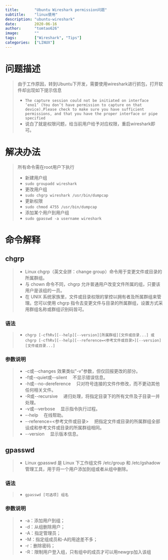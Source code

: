 ```yaml
---
title:       "Ubuntu Wireshark permission问题"
subtitle:    "linux使用"
description: "ubuntu-wireshark"
date:        2020-06-16
author:      "tomtao626"
image:       ""
tags:        ["Wireshark", "Tips"]
categories:  ["LINUX"]
---
```


# 问题描述

> 由于工作原因，转到Ubuntu下开发，需要使用wireshark进行抓包，打开软件却出现如下提示信息
> + ```The capture session could not be initiated on interface ‘eno1’ (You don’t have permission to capture on that device).Please check to make sure you have sufficient permissions, and that you have the proper interface or pipe specified```
> + 说白了就是权限问题，给当前用户给予对应权限，重启wireshark即可。

# 解决办法
> 所有命令需在root用户下执行
> + 新建用户组
> + ```sudo groupadd wireshark```
> + 更改用户组
> + ```sudo chgrp wireshark /usr/bin/dumpcap```
> + 更新权限
> + ```sudo chmod 4755 /usr/bin/dumpcap```
> + 添加某个用户到用户组
> + ```sudo gpasswd -a username wireshark```

# 命令解释

## chgrp
> + Linux chgrp（英文全拼：change group）命令用于变更文件或目录的所属群组。
> + 与 chown 命令不同，chgrp 允许普通用户改变文件所属的组，只要该用户是该组的一员。
> + 在 UNIX 系统家族里，文件或目录权限的掌控以拥有者及所属群组来管理。您可以使用 chgrp 指令去变更文件与目录的所属群组，设置方式采用群组名称或群组识别码皆可。

### 语法
> + ```chgrp [-cfhRv][--help][--version][所属群组][文件或目录...] 或 chgrp [-cfhRv][--help][--reference=<参考文件或目录>][--version][文件或目录...]```

### 参数说明
> + -c或--changes 效果类似"-v"参数，但仅回报更改的部分。
> + -f或--quiet或--silent 　不显示错误信息。
> + -h或--no-dereference 　只对符号连接的文件作修改，而不更动其他任何相关文件。
> + -R或--recursive 　递归处理，将指定目录下的所有文件及子目录一并处理。
> + -v或--verbose 　显示指令执行过程。
> + --help 　在线帮助。
> + --reference=<参考文件或目录> 　把指定文件或目录的所属群组全部设成和参考文件或目录的所属群组相同。
> + --version 　显示版本信息。

## gpasswd
> + Linux gpasswd 是 Linux 下工作组文件 /etc/group 和 /etc/gshadow 管理工具，用于将一个用户添加到组或者从组中删除。

### 语法
> + ```gpasswd [可选项] 组名```

### 参数说明
> + -a：添加用户到组；
> + -d：从组删除用户；
> + -A：指定管理员；
> + -M：指定组成员和-A的用途差不多；
> + -r：删除密码；
> + -R：限制用户登入组，只有组中的成员才可以用newgrp加入该组







